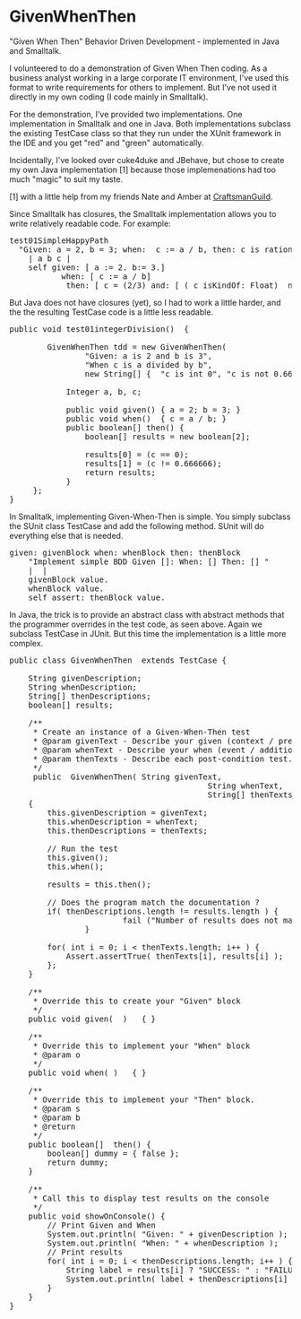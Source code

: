GivenWhenThen
=============

"Given When Then" Behavior Driven Development - implemented in Java and Smalltalk.

I volunteered to do a demonstration of Given When Then coding.
As a business analyst working in a large corporate IT environment, 
I've used this format to write requirements for others to implement.
But I've not used it directly in my own coding (I code mainly in Smalltalk).

For the demonstration, I've provided two implementations.
One implementation in Smalltalk and one in Java.
Both implementations subclass the existing TestCase class
so that they run under the XUnit framework in the IDE
and you get "red" and "green" automatically.

Incidentally, I've looked over cuke4duke and JBehave,
but chose to create my own Java implementation [1]
because those implemenations had too much "magic"
to suit my taste.

[1] with a little help from my friends Nate and Amber at 
<a href="https://twitter.com/#!/CraftsmanGuild"> CraftsmanGuild</a>.

Since Smalltalk has closures, 
the Smalltalk implementation allows you to write relatively readable code.
For example:
<pre>
test01SimpleHappyPath
  "Given: a = 2, b = 3; when:  c := a / b, then: c is rational number 2/3, c is not a float"
	| a b c |
	self given: [ a := 2. b:= 3.] 
	       when: [ c := a / b] 
	        then: [ c = (2/3) and: [ ( c isKindOf: Float)  not] ].
</pre>

But Java does not have closures (yet), 
so I had to work a little harder,
and the the resulting TestCase code is a little less readable.

<pre>
public void test01integerDivision()  {
  			
		GivenWhenThen tdd = new GivenWhenThen(
				"Given: a is 2 and b is 3", 
				"When c is a divided by b", 
				new String[] {  "c is int 0", "c is not 0.6666" } )   {
        
			Integer a, b, c;
			
			public void given() { a = 2; b = 3; }
			public void when()  { c = a / b; }	
			public boolean[] then() {
				boolean[] results = new boolean[2];
				
				results[0] = (c == 0);
				results[1] = (c != 0.666666);
				return results;	
			}	
	 };
}
</pre>

In Smalltalk, implementing Given-When-Then is simple.
You simply subclass the SUnit class TestCase and add the following method.
SUnit will do everything else that is needed.
<pre>
given: givenBlock when: whenBlock then: thenBlock
	"Implement simple BDD Given []: When: [] Then: [] "
	|  |
	givenBlock value.
	whenBlock value.
	self assert: thenBlock value.
</pre>

In Java, the trick is to provide an abstract class 
with abstract methods that the programmer overrides in the test code, 
as seen above.
Again we subclass TestCase in JUnit.
But this time the implementation is a little more complex.
<pre>
public class GivenWhenThen  extends TestCase {
	
	String givenDescription;
	String whenDescription;
	String[] thenDescriptions;
	boolean[] results;
	
	/**
	 * Create an instance of a Given-When-Then test
	 * @param givenText - Describe your given (context / precondition state) in  English.
	 * @param whenText - Describe your when (event / additional precondition).
	 * @param thenTexts - Describe each post-condition test.  (Match to results from then() method call.)
	 */
	 public  GivenWhenThen( String givenText, 
			                              String whenText, 
			                              String[] thenTexts ) 
	{		
		this.givenDescription = givenText;
		this.whenDescription = whenText;
		this.thenDescriptions = thenTexts;
		
		// Run the test
		this.given();
		this.when();
		
		results = this.then();
		
		// Does the program match the documentation ?
		if( thenDescriptions.length != results.length ) { 
                        fail ("Number of results does not match descriptions."); 
                }
		
		for( int i = 0; i &lt; thenTexts.length; i++ ) {
			Assert.assertTrue( thenTexts[i], results[i] );
		};
	}
	
	/**
	 * Override this to create your "Given" block
	 */
	public void given(  )   { }
	
	/**
	 * Override this to implement your "When" block
	 * @param o
	 */
	public void when( )   { }
	
	/**
	 * Override this to implement your "Then" block.
	 * @param s
	 * @param b
	 * @return
	 */
	public boolean[]  then() {
		boolean[] dummy = { false };
		return dummy;
	}

	/**
	 * Call this to display test results on the console
	 */
	public void showOnConsole() {
		// Print Given and When
		System.out.println( "Given: " + givenDescription );
		System.out.println( "When: " + whenDescription );		
		// Print results
		for( int i = 0; i &lt; thenDescriptions.length; i++ ) {
			String label = results[i] ? "SUCCESS: " : "FAILURE: ";
			System.out.println( label + thenDescriptions[i] );
		}
	}
}
</pre>
